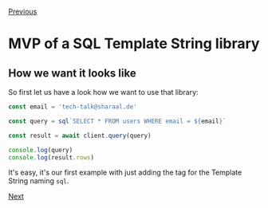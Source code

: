 [Previous](./4-2-what-are-template-strings.md)


# MVP of a SQL Template String library

## How we want it looks like

So first let us have a look how we want to use that library:

```javascript
const email = 'tech-talk@sharaal.de'

const query = sql`SELECT * FROM users WHERE email = ${email}`

const result = await client.query(query)

console.log(query)
console.log(result.rows)
```

It's easy, it's our first example with just adding the tag for the Template String naming `sql`.


[Next](./4-4-the-tag-function.md)
